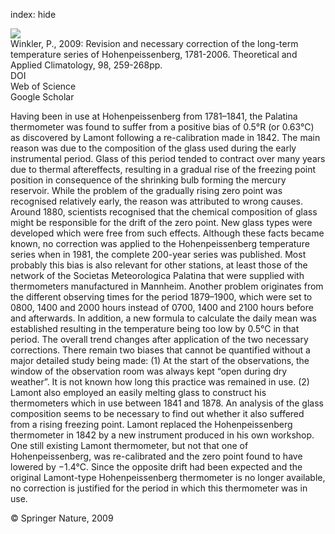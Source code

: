 index: hide

<div class="Citation">
    <div class="Citation-thumb CitationThumb-linked"  data-href="https://doi.org/10.1007/s00704-009-0108-y">
      <img src="https://static.claimspace.cloud/climate-study-static/refs/thumbs/2/Winkler_2009-thumb.png" />
    </div>

  <div class="Citation-body">
    <div class="Citation-text">Winkler, P., 2009: Revision and necessary correction of the long-term temperature series of Hohenpeissenberg, 1781-2006. <span class="Article-journal">Theoretical and Applied Climatology, </span><span class="Article-volume">98, </span>259-268pp.</div>
    <div class="Citation-links">
      <div class="CitationLink" data-href="https://doi.org/10.1007/s00704-009-0108-y">
        <div class="CitationLink-icon CitationLink-Doi"></div>
        <div class="CitationLink-text">DOI</div>
      </div>
      <div class="CitationLink" data-href="http://cel.webofknowledge.com/InboundService.do?customersID=atyponcel&smartRedirect=yes&mode=FullRecord&IsProductCode=Yes&product=CEL&Init=Yes&Func=Frame&action=retrieve&SrcApp=literatum&SrcAuth=atyponcel&SID=7CNc3cIRaBKjGbSujFM&UT=WOS:000269439300005">
        <div class="CitationLink-icon CitationLink-Isi"></div>
        <div class="CitationLink-text">Web of Science</div>
      </div>
      <div class="CitationLink" data-href="https://scholar.google.com/scholar?q=10.1007/s00704-009-0108-y">
        <div class="CitationLink-icon CitationLink-Scholar"></div>
        <div class="CitationLink-text">Google Scholar</div>
      </div>
    </div>
  </div>
</div>

Having been in use at Hohenpeissenberg from 1781–1841, the Palatina thermometer was found to suffer from a positive bias of 0.5°R (or 0.63°C) as discovered by Lamont following a re-calibration made in 1842. The main reason was due to the composition of the glass used during the early instrumental period. Glass of this period tended to contract over many years due to thermal aftereffects, resulting in a gradual rise of the freezing point position in consequence of the shrinking bulb forming the mercury reservoir. While the problem of the gradually rising zero point was recognised relatively early, the reason was attributed to wrong causes. Around 1880, scientists recognised that the chemical composition of glass might be responsible for the drift of the zero point. New glass types were developed which were free from such effects. Although these facts became known, no correction was applied to the Hohenpeissenberg temperature series when in 1981, the complete 200-year series was published. Most probably this bias is also relevant for other stations, at least those of the network of the Societas Meteorologica Palatina that were supplied with thermometers manufactured in Mannheim. Another problem originates from the different observing times for the period 1879–1900, which were set to 0800, 1400 and 2000 hours instead of 0700, 1400 and 2100 hours before and afterwards. In addition, a new formula to calculate the daily mean was established resulting in the temperature being too low by 0.5°C in that period. The overall trend changes after application of the two necessary corrections. There remain two biases that cannot be quantified without a major detailed study being made: (1) At the start of the observations, the window of the observation room was always kept “open during dry weather”. It is not known how long this practice was remained in use. (2) Lamont also employed an easily melting glass to construct his thermometers which in use between 1841 and 1878. An analysis of the glass composition seems to be necessary to find out whether it also suffered from a rising freezing point. Lamont replaced the Hohenpeissenberg thermometer in 1842 by a new instrument produced in his own workshop. One still existing Lamont thermometer, but not that one of Hohenpeissenberg, was re-calibrated and the zero point found to have lowered by −1.4°C. Since the opposite drift had been expected and the original Lamont-type Hohenpeissenberg thermometer is no longer available, no correction is justified for the period in which this thermometer was in use.

<div class="Citation-copy">
&copy; Springer Nature, 2009
</div>